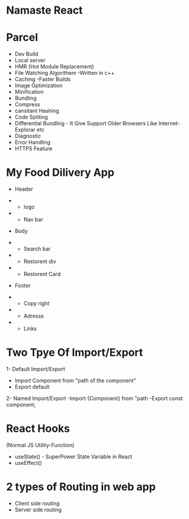 # Namaste React

# Parcel
- Dev Build
- Local server
- HMR (Hot Module Replacement)
- File Watching Algorithem -Written in c++
- Caching -Faster Builds
- Image Optimization
- Minification
- Bundling
- Compress
- cansitant Hashing
- Code Spliting
- Differential Bundling - It Give Support Older Browsers Like Internet-Explorar etc
- Diagnostic
- Error Handling
- HTTPS Feature 



# My Food Dilivery App

* Header
* - logo
* - Nav bar

* Body 
* - Search bar
* - Restorent div
* - Restorent Card

* Footer
* - Copy right
* - Adresss
* - Links


# Two Tpye Of Import/Export

1- Default Import/Export
   - Import Component from "path of the component"
   - Export default <name of the component >

2- Named Import/Export 
   -Import {Component} from "path
   -Export const component;


# React Hooks
   (Normal JS Utility-Function)
  - useState() - SuperPower State Variable in React
  - useEffect() 


# 2 types of Routing in web app  
   - Client side routing
   - Server side routing  